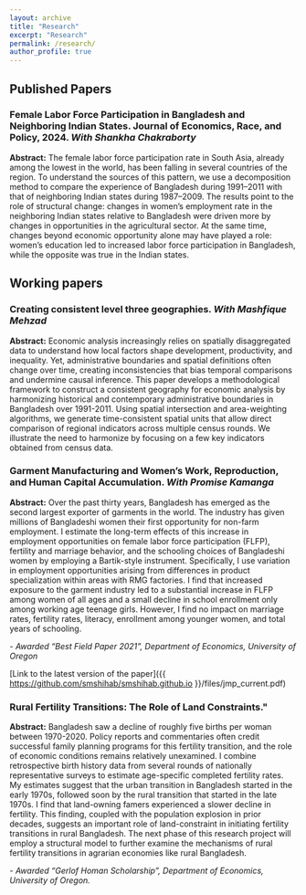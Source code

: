 ```yaml
---
layout: archive
title: "Research"
excerpt: "Research"
permalink: /research/
author_profile: true
---
```

## Published Papers
### Female Labor Force Participation in Bangladesh and Neighboring Indian States. Journal of Economics, Race, and Policy, 2024. *With Shankha Chakraborty*

**Abstract:** The female labor force participation rate in South Asia, already among the lowest in the world, has been falling in several countries of the region. To understand the sources of this pattern, we use a decomposition method to compare the experience of Bangladesh during 1991–2011 with that of neighboring Indian states during 1987–2009. The results point to the role of structural change: changes in women’s employment rate in the neighboring Indian states relative to Bangladesh were driven more by changes in opportunities in the agricultural sector. At the same time, changes beyond economic opportunity alone may have played a role: women’s education led to increased labor force participation in Bangladesh, while the opposite was true in the Indian states.

## Working papers

### Creating consistent level three geographies. *With Mashfique Mehzad*

**Abstract:** Economic analysis increasingly relies on spatially disaggregated data to understand how local factors shape development, productivity, and inequality. Yet, administrative boundaries and spatial definitions often change over time, creating inconsistencies that bias temporal comparisons and undermine causal inference. This paper develops a methodological framework to construct a consistent geography for economic analysis by harmonizing historical and contemporary administrative boundaries in Bangladesh over 1991-2011. Using spatial intersection and area-weighting algorithms, we generate time-consistent spatial units that allow direct comparison of regional indicators across multiple census rounds. We illustrate the need to harmonize by focusing on a few key indicators obtained from census data.

### Garment Manufacturing and Women’s Work, Reproduction, and Human Capital Accumulation. *With Promise Kamanga*

**Abstract:** Over the past thirty years, Bangladesh has emerged as the second largest exporter of garments in the world. The industry has given millions of Bangladeshi women their first opportunity for non-farm employment. I estimate the long-term effects of this increase in employment opportunities on female labor force participation (FLFP), fertility and marriage behavior, and the schooling choices of Bangladeshi women by employing a Bartik-style instrument. Specifically, I use variation in employment opportunities arising from differences in product specialization within areas with RMG factories. I find that increased exposure to the garment industry led to a substantial increase in FLFP among women of all ages and a small decline in school enrollment only among working age teenage girls. However, I find no impact on marriage rates, fertility rates, literacy, enrollment among younger women, and total years of schooling.

*- Awarded “Best Field Paper 2021”, Department of Economics, University of Oregon*

[Link to the latest version of the paper]({{ https://github.com/smshihab/smshihab.github.io }}/files/jmp_current.pdf)

### Rural Fertility Transitions: The Role of Land Constraints."

**Abstract:** Bangladesh saw a decline of roughly five births per woman between 1970-2020. Policy reports and commentaries often credit successful family planning programs for this fertility transition, and the role of economic conditions remains relatively unexamined. I combine retrospective birth history data from several rounds of nationally representative surveys to estimate age-specific completed fertility rates. My estimates suggest that the urban transition in Bangladesh started in the early 1970s, followed soon by the rural transition that started in the late 1970s. I find that land-owning famers experienced a slower decline in fertility. This finding, coupled with the population explosion in prior decades, suggests an important role of land-constraint in initiating fertility transitions in rural Bangladesh. The next phase of this research project will employ a structural model to further examine the mechanisms of rural fertility transitions in agrarian economies like rural Bangladesh.

*- Awarded “Gerlof Homan Scholarship”, Department of Economics, University of Oregon.*

